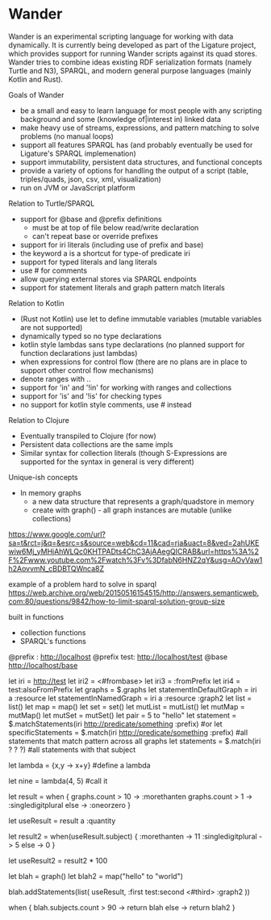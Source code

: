 # Wander

Wander is an experimental scripting language for working with data dynamically.
It is currently being developed as part of the Ligature project, which provides support for running Wander scripts against its quad stores.
Wander tries to combine ideas existing RDF serialization formats (namely Turtle and N3), SPARQL, and modern general purpose languages (mainly Kotlin and Rust).

Goals of Wander
 - be a small and easy to learn language for most people with any scripting background and some (knowledge of|interest in) linked data
 - make heavy use of streams, expressions, and pattern matching to solve problems (no manual loops)
 - support all features SPARQL has (and probably eventually be used for Ligature's SPARQL implemenation)
 - support immutability, persistent data structures, and functional concepts
 - provide a variety of options for handling the output of a script (table, triples/quads, json, csv, xml, visualization)
 - run on JVM or JavaScript platform

Relation to Turtle/SPARQL
 - support for @base and @prefix definitions
   - must be at top of file below read/write declaration
   - can't repeat base or override prefixes
 - support for iri literals (including use of prefix and base)
 - the keyword a is a shortcut for type-of predicate iri
 - support for typed literals and lang literals
 - use # for comments
 - allow querying external stores via SPARQL endpoints
 - support for statement literals and graph pattern match literals

Relation to Kotlin
 - (Rust not Kotlin) use let to define immutable variables (mutable variables are not supported)
 - dynamically typed so no type declarations
 - kotlin style lambdas sans type declarations (no planned support for function declarations just lambdas)
 - when expressions for control flow (there are no plans are in place to support other control flow mechanisms)
 - denote ranges with ..
 - support for 'in' and '!in' for working with ranges and collections
 - support for 'is' and '!is' for checking types
 - no support for kotlin style comments, use # instead

Relation to Clojure
 - Eventually transpiled to Clojure (for now)
 - Persistent data collections are the same impls
 - Similar syntax for collection literals (though S-Expressions are supported for the syntax in general is very different)

Unique-ish concepts
 - In memory graphs
   - a new data structure that represents a graph/quadstore in memory
   - create with graph() - all graph instances are mutable (unlike collections)
 
https://www.google.com/url?sa=t&rct=j&q=&esrc=s&source=web&cd=11&cad=rja&uact=8&ved=2ahUKEwiw6Mj_yMHjAhWLQc0KHTPADts4ChC3AjAAegQICRAB&url=https%3A%2F%2Fwww.youtube.com%2Fwatch%3Fv%3DfabN6HNZ2qY&usg=AOvVaw1h2AovvmN_cBDBTQWnca8Z

example of a problem hard to solve in sparql
https://web.archive.org/web/20150516154515/http://answers.semanticweb.com:80/questions/9842/how-to-limit-sparql-solution-group-size

built in functions
 - collection functions
 - SPARQL's functions
 
@prefix : <http://localhost>
@prefix test: <http://localhost/test>
@base <http://localhost/base>

let iri = <http://test>
let iri2 = <#frombase>
let iri3 = :fromPrefix
let iri4 = test:alsoFromPrefix
let graphs = $.graphs
let statementInDefaultGraph = iri a :resource
let statementInNamedGraph = iri a :resource :graph2
let list = list()
let map = map()
let set = set()
let mutList = mutList()
let mutMap = mutMap()
let mutSet = mutSet()
let pair = 5 to "hello"
let statement = $.matchStatements(iri <http://predicate/something> :prefix)
#or
let specificStatements = $.match(iri <http://predicate/something> :prefix) #all statements that match pattern across all graphs
let statements = $.match(iri ? ? ?) #all statements with that subject

let lambda = {x,y -> x+y} #define a lambda

let nine = lambda(4, 5) #call it

let result = when {
  graphs.count > 10 -> :morethanten
  graphs.count > 1 -> :singledigitplural
  else -> :oneorzero
}

let useResult = result a :quantity

let result2 = when(useResult.subject) {
  :morethanten -> 11
  :singledigitplural -> 5
  else -> 0
}

let useResult2 = result2 * 100

let blah = graph()
let blah2 = map("hello" to "world")

blah.addStatements(list(
  useResult,
  :first test:second <#third> :graph2
))

when {
  blah.subjects.count > 90 -> return blah
  else -> return blah2
}
